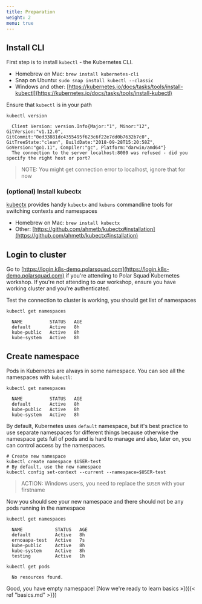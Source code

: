 ```yaml
---
title: Preparation
weight: 2
menu: true
---
```


## Install CLI
First step is to install `kubectl` - the Kubernetes CLI.

- Homebrew on Mac: `brew install kubernetes-cli`
- Snap on Ubuntu: `sudo snap install kubectl --classic`
- Windows and other: [https://kubernetes.io/docs/tasks/tools/install-kubectl](https://kubernetes.io/docs/tasks/tools/install-kubectl)

Ensure that `kubectl` is in your path
```shell
kubectl version

  Client Version: version.Info{Major:"1", Minor:"12", GitVersion:"v1.12.0", GitCommit:"0ed33881dc4355495f623c6f22e7dd0b7632b7c0", GitTreeState:"clean", BuildDate:"2018-09-28T15:20:58Z", GoVersion:"go1.11", Compiler:"gc", Platform:"darwin/amd64"}
  The connection to the server localhost:8080 was refused - did you specify the right host or port?
```
> NOTE: You might get connection error to localhost, ignore that for now

### (optional) Install kubectx
[kubectx](https://github.com/ahmetb/kubectx) provides handy `kubectx` and `kubens` commandline tools for switching contexts and namespaces

- Homebrew on Mac: `brew install kubectx`
- Other: [https://github.com/ahmetb/kubectx#installation](https://github.com/ahmetb/kubectx#installation)

## Login to cluster

Go to [https://login.k8s-demo.polarsquad.com](https://login.k8s-demo.polarsquad.com) if you're attending to Polar Squad Kubernetes workshop. If you're not attending to our workshop, ensure you have working cluster and you're authenticated.

Test the connection to cluster is working, you should get list of namespaces

```shell
kubectl get namespaces

  NAME          STATUS   AGE
  default       Active   8h
  kube-public   Active   8h
  kube-system   Active   8h
```

## Create namespace

Pods in Kubernetes are always in some namespace. You can see all the namespaces with `kubectl`:
```shell
kubectl get namespaces

  NAME          STATUS   AGE
  default       Active   8h
  kube-public   Active   8h
  kube-system   Active   8h
```

By default, Kubernetes uses `default` namespace, but it's best practice to use separate namespaces for different things because otherwise the namespace gets full of pods and is hard to manage and also, later on, you can control access by the namespaces.

```shell
# Create new namespace
kubectl create namespace $USER-test
# By default, use the new namespace
kubectl config set-context --current --namespace=$USER-test
```
> ACTION: Windows users, you need to replace the `$USER` with your firstname

Now you should see your new namespace and there should not be any pods running in the namespace

```shell
kubectl get namespaces

  NAME            STATUS   AGE
  default         Active   8h
  ernoaapa-test   Active   7s
  kube-public     Active   8h
  kube-system     Active   8h
  testing         Active   1h
```

```shell
kubectl get pods

  No resources found.
```

Good, you have empty namespace! [Now we're ready to learn basics »]({{< ref "basics.md" >}})